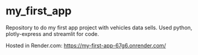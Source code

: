 # my_first_app
Repository to do my first app project with vehicles data sells.
Used python, plotly-express and streamlit for code.

Hosted in Render.com:
https://my-first-app-67g6.onrender.com/
